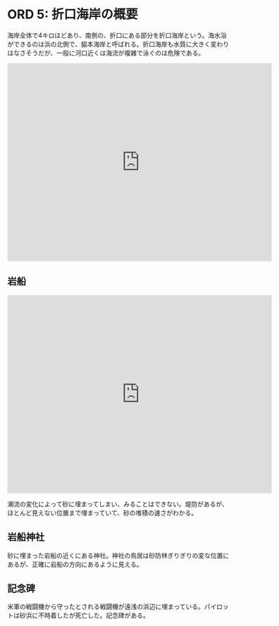 # ORD 5: 折口海岸の概要

海岸全体で4キロほどあり、南側の、折口にある部分を折口海岸という。海水浴ができるのは浜の北側で、脇本海岸と呼ばれる。折口海岸も水質に大きく変わりはなさそうだが、一般に河口近くは海流が複雑で泳ぐのは危険である。

<iframe src="https://www.google.com/maps/embed?pb=!1m17!1m12!1m3!1d20430.498698120406!2d130.20238527716532!3d32.06115413991192!2m3!1f0!2f0!3f0!3m2!1i1024!2i768!4f13.1!3m2!1m1!2zMzLCsDAzJzQ2LjUiTiAxMzDCsDEzJzIyLjQiRQ!5e1!3m2!1sen!2sjp!4v1707669901196!5m2!1sen!2sjp" width="600" height="450" style="border:0;" allowfullscreen="" loading="lazy" referrerpolicy="no-referrer-when-downgrade"></iframe>

## 岩船

<iframe src="https://www.google.com/maps/embed?pb=!1m17!1m12!1m3!1d702.618682099278!2d130.20752951165576!3d32.06020823271137!2m3!1f0!2f0!3f0!3m2!1i1024!2i768!4f13.1!3m2!1m1!2zMzLCsDAzJzM2LjgiTiAxMzDCsDEyJzI3LjciRQ!5e1!3m2!1sen!2sjp!4v1707668799909!5m2!1sen!2sjp" width="600" height="450" style="border:0;" allowfullscreen="" loading="lazy" referrerpolicy="no-referrer-when-downgrade"></iframe>

潮流の変化によって砂に埋まってしまい、みることはできない。堤防があるが、ほとんど見えない位置まで埋まっていて、砂の堆積の速さがわかる。

## 岩船神社

砂に埋まった岩船の近くにある神社。神社の鳥居は砂防林ぎりぎりの変な位置にあるが、正確に岩船の方向にあるように見える。

## 記念碑

米軍の戦闘機から守ったとされる戦闘機が遠浅の浜辺に埋まっている。パイロットは砂浜に不時着したが死亡した。記念碑がある。
